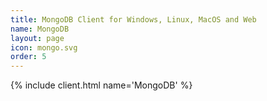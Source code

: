 ```yaml
---
title: MongoDB Client for Windows, Linux, MacOS and Web
name: MongoDB
layout: page
icon: mongo.svg
order: 5
---
```


{% include client.html name='MongoDB' %}
